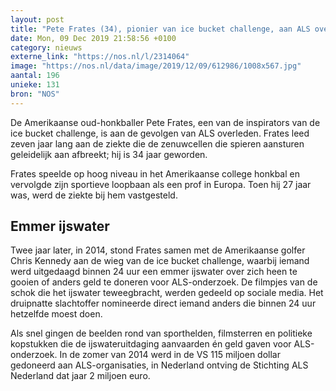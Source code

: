 ```yaml
---
layout: post
title: "Pete Frates (34), pionier van ice bucket challenge, aan ALS overleden"
date: Mon, 09 Dec 2019 21:58:56 +0100
category: nieuws
externe_link: "https://nos.nl/l/2314064"
image: "https://nos.nl/data/image/2019/12/09/612986/1008x567.jpg"
aantal: 196
unieke: 131
bron: "NOS"
---
```


<p>De Amerikaanse oud-honkballer Pete Frates, een van de inspirators van de ice bucket challenge, is aan de gevolgen van ALS overleden. Frates leed zeven jaar lang aan de ziekte die de zenuwcellen die spieren aansturen geleidelijk aan afbreekt; hij is 34 jaar geworden.</p>
<p>Frates speelde op hoog niveau in het Amerikaanse college honkbal en vervolgde zijn sportieve loopbaan als een prof in Europa. Toen hij 27 jaar was, werd de ziekte bij hem vastgesteld.</p>
<h2>Emmer ijswater</h2>
<p>Twee jaar later, in 2014, stond Frates samen met de Amerikaanse golfer Chris Kennedy aan de wieg van de ice bucket challenge, waarbij iemand werd uitgedaagd binnen 24 uur een emmer ijswater over zich heen te gooien of anders geld te doneren voor ALS-onderzoek. De filmpjes van de schok die het ijswater teweegbracht, werden gedeeld op sociale media. Het druipnatte slachtoffer nomineerde direct iemand anders die binnen 24 uur hetzelfde moest doen.</p>
<p>Als snel gingen de beelden rond van sporthelden, filmsterren en politieke kopstukken die de ijswateruitdaging aanvaarden én geld gaven voor ALS-onderzoek. In de zomer van 2014 werd in de VS 115 miljoen dollar gedoneerd aan ALS-organisaties, in Nederland ontving de Stichting ALS Nederland dat jaar 2 miljoen euro.</p>
